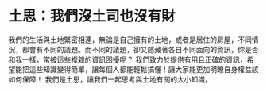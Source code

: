 # 土思：我們沒土司也沒有財

我們的生活與土地緊密相連，無論是自己擁有的土地，或者是居住的房屋，不同情況，都會有不同的議題。而不同的議題，卻又隱藏著各自不同面向的資訊，你是否和我一樣，常被這些複雜的資訊困擾呢？ 
我們致力於提供有用且正確的資訊，希望能把這些知識變得簡單，讓每個人都能輕鬆搞懂！讓大家能更加明瞭自身權益該如何保障！ 
我們是土思，讓我們一起思考與土地有關的大小知識。

